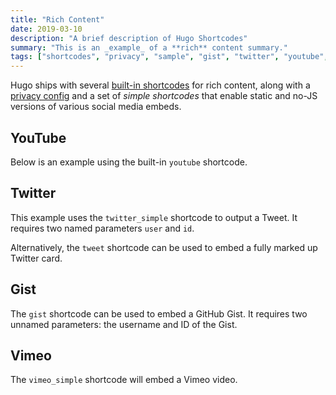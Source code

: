 ```yaml
---
title: "Rich Content"
date: 2019-03-10
description: "A brief description of Hugo Shortcodes"
summary: "This is an _example_ of a **rich** content summary."
tags: ["shortcodes", "privacy", "sample", "gist", "twitter", "youtube", "vimeo"]
---
```


Hugo ships with several [built-in shortcodes](https://gohugo.io/content-management/shortcodes/#use-hugos-built-in-shortcodes) for rich content, along with a [privacy config](https://gohugo.io/about/hugo-and-gdpr/) and a set of _simple shortcodes_ that enable static and no-JS versions of various social media embeds.

## YouTube

Below is an example using the built-in `youtube` shortcode.



## Twitter

This example uses the `twitter_simple` shortcode to output a Tweet. It requires two named parameters `user` and `id`.



Alternatively, the `tweet` shortcode can be used to embed a fully marked up Twitter card.

## Gist

The `gist` shortcode can be used to embed a GitHub Gist. It requires two unnamed parameters: the username and ID of the Gist.



## Vimeo

The `vimeo_simple` shortcode will embed a Vimeo video.


